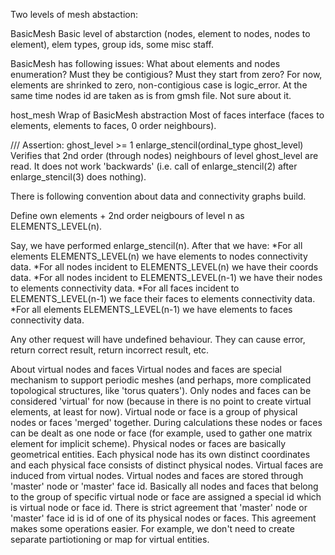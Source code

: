 
Two levels of mesh abstaction:

BasicMesh
Basic level of abstarction (nodes, element to nodes, nodes to element), elem types, group ids,
some misc staff.

BasicMesh has following issues:
What about elements and nodes enumeration?
Must they be contigious? Must they start from zero?
For now, elements are shrinked to zero, non-contigious case is logic_error.
At the same time nodes id are taken as is from gmsh file.
Not sure about it.

host_mesh<cBasicMesh>
Wrap of BasicMesh abstraction
Most of faces interface (faces to elements, elements to faces, 0 order neighbours).

/// Assertion: ghost_level >= 1
enlarge_stencil(ordinal_type ghost_level)
Verifies that 2nd order (through nodes) neighbours of level ghost_level are read.
It does not work 'backwards' (i.e. call of enlarge_stencil(2) after enlarge_stencil(3)
does nothing).

There is following convention about data and connectivity graphs build.

Define own elements + 2nd order neigbours of level n as ELEMENTS_LEVEL(n).

Say, we have performed enlarge_stencil(n). 
After that we have:
 *For all elements ELEMENTS_LEVEL(n) we have elements to nodes connectivity data. 
 *For all nodes incident to ELEMENTS_LEVEL(n) we have their coords data.
 *For all nodes incident to ELEMENTS_LEVEL(n-1) we have their nodes to elements connectivity data. 
 *For all faces incident to ELEMENTS_LEVEL(n-1) we face their faces to elements connectivity data. 
 *For all elements ELEMENTS_LEVEL(n-1) we have elements to faces connectivity data. 

 Any other request will have undefined behaviour. They can cause error, return correct result, 
 return incorrect result, etc.

 About virtual nodes and faces
Virtual nodes and faces are special mechanism to support periodic meshes (and perhaps, more complicated 
topological structures, like 'torus quaters').
Only nodes and faces can be considered 'virtual' for now (because in there is no point to create
virtual elements, at least for now).
Virtual node or face is a group of physical nodes or faces 'merged' together. During calculations these nodes 
or faces can be dealt as one node or face (for example, used to gather one matrix element for implicit scheme).
Physical nodes or faces are basically geometrical entities. Each physical node has its own distinct coordinates
and each physical face consists of distinct physical nodes. 
Virtual faces are induced from virtual nodes.
Virtual nodes and faces are stored through 'master' node or 'master' face id. Basically all nodes and faces that 
belong to the group of specific virtual node or face are assigned a special id which is virtual node or face id.
There is strict agreement that 'master' node or 'master' face id is id of one of its physical nodes or faces.
This agreement makes some operations easier. For example, we don't need to create separate partiotioning or map for virtual entities.
